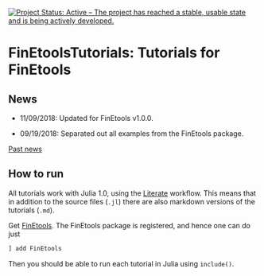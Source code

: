 [![Project Status: Active – The project has reached a stable, usable state and is being actively developed.](http://www.repostatus.org/badges/latest/active.svg)](http://www.repostatus.org/#active)

# FinEtoolsTutorials: Tutorials for FinEtools

## News

- 11/09/2018: Updated for FinEtools v1.0.0.

- 09/19/2018: Separated out all examples from the FinEtools package.


[Past news](oldnews.md)

## How to run

All tutorials work with Julia 1.0, using the [Literate](https://github.com/fredrikekre/Literate.jl) workflow.
This means that in addition to the source files (`.jl`) there are also markdown versions of the tutorials (`.md`).

Get [FinEtools](https://github.com/PetrKryslUCSD/FinEtools.jl).
The FinEtools package is  registered, and hence one can do just
```julia
] add FinEtools
```

Then you should be able to run each tutorial in Julia using `include()`.